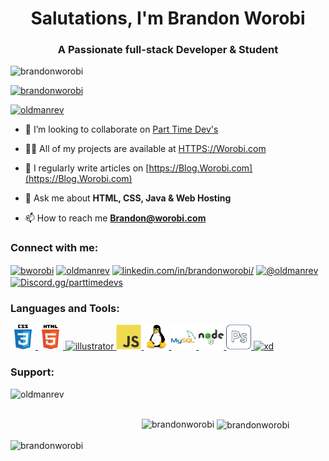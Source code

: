 <h1 align="center">Salutations, I'm Brandon Worobi</h1>
<h3 align="center">A Passionate full-stack Developer & Student</h3>

<p align="left"> <img src="https://komarev.com/ghpvc/?username=brandonworobi&label=Code%20Stalkers&color=7a0eb4&style=plastic" alt="brandonworobi" /> </p>

<p align="left"> <a href="https://github.com/ryo-ma/github-profile-trophy"><img src="https://github-profile-trophy.vercel.app/?username=brandonworobi" alt="brandonworobi" /></a> </p>

<p align="left"> <a href="https://twitter.com/oldmanrev" target="blank"><img src="https://img.shields.io/twitter/follow/oldmanrev?logo=twitter&style=for-the-badge" alt="oldmanrev" /></a> </p>

- 👯 I’m looking to collaborate on [Part Time Dev's](Parttimedevs.com)

- 👨‍💻 All of my projects are available at [HTTPS://Worobi.com](HTTPS://Worobi.com)

- 📝 I regularly write articles on [https://Blog.Worobi.com](https://Blog.Worobi.com)

- 💬 Ask me about **HTML, CSS, Java & Web Hosting**

- 📫 How to reach me **Brandon@worobi.com**

<h3 align="left">Connect with me:</h3>
<p align="left">
<a href="https://codepen.io/bworobi" target="blank"><img align="center" src="https://raw.githubusercontent.com/rahuldkjain/github-profile-readme-generator/neutral-icons/src/images/icons/Social/codepen.svg" alt="bworobi" height="30" width="40" /></a>
<a href="https://twitter.com/oldmanrev" target="blank"><img align="center" src="https://raw.githubusercontent.com/rahuldkjain/github-profile-readme-generator/neutral-icons/src/images/icons/Social/twitter.svg" alt="oldmanrev" height="30" width="40" /></a>
<a href="https://linkedin.com/in/linkedin.com/in/brandonworobi/" target="blank"><img align="center" src="https://raw.githubusercontent.com/rahuldkjain/github-profile-readme-generator/neutral-icons/src/images/icons/Social/linked-in-alt.svg" alt="linkedin.com/in/brandonworobi/" height="30" width="40" /></a>
<a href="https://instagram.com/@oldmanrev" target="blank"><img align="center" src="https://raw.githubusercontent.com/rahuldkjain/github-profile-readme-generator/neutral-icons/src/images/icons/Social/instagram.svg" alt="@oldmanrev" height="30" width="40" /></a>
<a href="https://discord.gg/Discord.gg/parttimedevs" target="blank"><img align="center" src="https://raw.githubusercontent.com/rahuldkjain/github-profile-readme-generator/neutral-icons/src/images/icons/Social/discord.svg" alt="Discord.gg/parttimedevs" height="30" width="40" /></a>
</p>

<h3 align="left">Languages and Tools:</h3>
<p align="left"> <a href="https://www.w3schools.com/css/" target="_blank"> <img src="https://raw.githubusercontent.com/devicons/devicon/master/icons/css3/css3-original-wordmark.svg" alt="css3" width="40" height="40"/> </a> <a href="https://www.w3.org/html/" target="_blank"> <img src="https://raw.githubusercontent.com/devicons/devicon/master/icons/html5/html5-original-wordmark.svg" alt="html5" width="40" height="40"/> </a> <a href="https://www.adobe.com/in/products/illustrator.html" target="_blank"> <img src="https://www.vectorlogo.zone/logos/adobe_illustrator/adobe_illustrator-icon.svg" alt="illustrator" width="40" height="40"/> </a> <a href="https://developer.mozilla.org/en-US/docs/Web/JavaScript" target="_blank"> <img src="https://raw.githubusercontent.com/devicons/devicon/master/icons/javascript/javascript-original.svg" alt="javascript" width="40" height="40"/> </a> <a href="https://www.linux.org/" target="_blank"> <img src="https://raw.githubusercontent.com/devicons/devicon/master/icons/linux/linux-original.svg" alt="linux" width="40" height="40"/> </a> <a href="https://www.mysql.com/" target="_blank"> <img src="https://raw.githubusercontent.com/devicons/devicon/master/icons/mysql/mysql-original-wordmark.svg" alt="mysql" width="40" height="40"/> </a> <a href="https://nodejs.org" target="_blank"> <img src="https://raw.githubusercontent.com/devicons/devicon/master/icons/nodejs/nodejs-original-wordmark.svg" alt="nodejs" width="40" height="40"/> </a> <a href="https://www.photoshop.com/en" target="_blank"> <img src="https://raw.githubusercontent.com/devicons/devicon/master/icons/photoshop/photoshop-line.svg" alt="photoshop" width="40" height="40"/> </a> <a href="https://www.adobe.com/products/xd.html" target="_blank"> <img src="https://cdn.worldvectorlogo.com/logos/adobe-xd.svg" alt="xd" width="40" height="40"/> </a> </p>

<h3 align="left">Support:</h3>
<p><a href="https://www.buymeacoffee.com/oldmanrev"> <img align="left" src="https://cdn.buymeacoffee.com/buttons/v2/default-yellow.png" height="50" width="210" alt="oldmanrev" /></a></p><br><br>

<p><img align="left" src="https://github-readme-stats.vercel.app/api/top-langs?username=brandonworobi&show_icons=true&theme=synthwave&locale=en&layout=compact" alt="brandonworobi" /></p>

<p>&nbsp;<img align="center" src="https://github-readme-stats.vercel.app/api?username=brandonworobi&show_icons=true&theme=synthwave&locale=en" alt="brandonworobi" /></p>

<p><img align="center" src="https://github-readme-streak-stats.herokuapp.com/?user=brandonworobi&theme=highcontrast" alt="brandonworobi" /></p>
